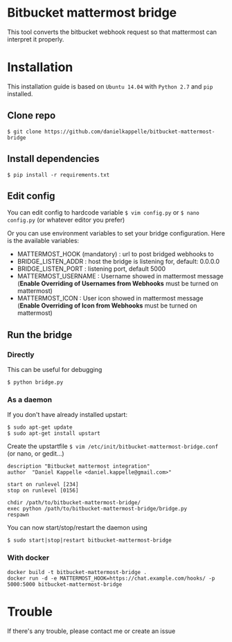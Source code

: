 # Bitbucket mattermost bridge
This tool converts the bitbucket webhook request so that mattermost can interpret it properly.

# Installation
This installation guide is based on `Ubuntu 14.04` with `Python 2.7` and `pip` installed.

## Clone repo
`$ git clone https://github.com/danielkappelle/bitbucket-mattermost-bridge`

## Install dependencies
`$ pip install -r requirements.txt`

## Edit config
You can edit config to hardcode variable
`$ vim config.py` or `$ nano config.py` (or whatever editor you prefer)

Or you can use environment variables to set your bridge configuration.
Here is the available variables:

* MATTERMOST_HOOK (mandatory) : url to post bridged webhooks to
* BRIDGE_LISTEN_ADDR : host the bridge is listening for, default: 0.0.0.0
* BRIDGE_LISTEN_PORT : listening port, default 5000
* MATTERMOST_USERNAME : Username showed in mattermost message (**Enable Overriding of Usernames from Webhooks** must be turned on mattermost)
* MATTERMOST_ICON : User icon showed in mattermost message (**Enable Overriding of Icon from Webhooks** must be turned on mattermost)

## Run the bridge
### Directly
This can be useful for debugging

`$ python bridge.py`

### As a daemon
If you don't have already installed upstart:
```
$ sudo apt-get update
$ sudo apt-get install upstart
```

Create the upstartfile
`$ vim /etc/init/bitbucket-mattermost-bridge.conf` (or nano, or gedit...)

```
description "Bitbucket mattermost integration"
author  "Daniel Kappelle <daniel.kappelle@gmail.com>"

start on runlevel [234]
stop on runlevel [0156]

chdir /path/to/bitbucket-mattermost-bridge/
exec python /path/to/bitbucket-mattermost-bridge/bridge.py
respawn
```

You can now start/stop/restart the daemon using

`$ sudo start|stop|restart bitbucket-mattermost-bridge`

### With docker

```
docker build -t bitbucket-mattermost-bridge .
docker run -d -e MATTERMOST_HOOK=https://chat.example.com/hooks/ -p 5000:5000 bitbucket-mattermost-bridge
```

# Trouble
If there's any trouble, please contact me or create an issue
